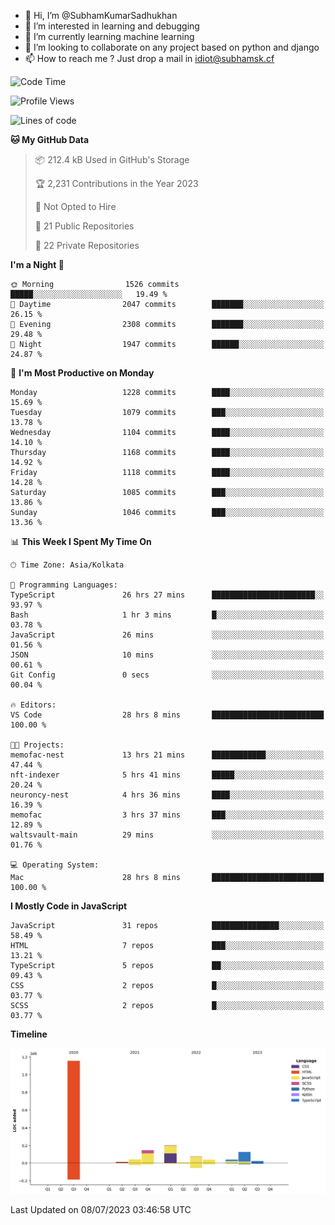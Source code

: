 - 👋 Hi, I’m @SubhamKumarSadhukhan
- 👀 I’m interested in learning and debugging
- 🌱 I’m currently learning machine learning
- 💞️ I’m looking to collaborate on any project based on python and django
- 📫 How to reach me ?
      Just drop a mail in idiot@subhamsk.cf

<!---
SubhamKumarSadhukhan/SubhamKumarSadhukhan is a ✨ special ✨ repository because its `README.md` (this file) appears on your GitHub profile.
You can click the Preview link to take a look at your changes.
--->


<!--START_SECTION:waka-->
![Code Time](http://img.shields.io/badge/Code%20Time-1%2C299%20hrs%204%20mins-blue)

![Profile Views](http://img.shields.io/badge/Profile%20Views-0-blue)

![Lines of code](https://img.shields.io/badge/From%20Hello%20World%20I%27ve%20Written-1.9%20million%20lines%20of%20code-blue)

**🐱 My GitHub Data** 

> 📦 212.4 kB Used in GitHub's Storage 
 > 
> 🏆 2,231 Contributions in the Year 2023
 > 
> 🚫 Not Opted to Hire
 > 
> 📜 21 Public Repositories 
 > 
> 🔑 22 Private Repositories 
 > 
**I'm a Night 🦉** 

```text
🌞 Morning                1526 commits        █████░░░░░░░░░░░░░░░░░░░░   19.49 % 
🌆 Daytime                2047 commits        ███████░░░░░░░░░░░░░░░░░░   26.15 % 
🌃 Evening                2308 commits        ███████░░░░░░░░░░░░░░░░░░   29.48 % 
🌙 Night                  1947 commits        ██████░░░░░░░░░░░░░░░░░░░   24.87 % 
```
📅 **I'm Most Productive on Monday** 

```text
Monday                   1228 commits        ████░░░░░░░░░░░░░░░░░░░░░   15.69 % 
Tuesday                  1079 commits        ███░░░░░░░░░░░░░░░░░░░░░░   13.78 % 
Wednesday                1104 commits        ████░░░░░░░░░░░░░░░░░░░░░   14.10 % 
Thursday                 1168 commits        ████░░░░░░░░░░░░░░░░░░░░░   14.92 % 
Friday                   1118 commits        ████░░░░░░░░░░░░░░░░░░░░░   14.28 % 
Saturday                 1085 commits        ███░░░░░░░░░░░░░░░░░░░░░░   13.86 % 
Sunday                   1046 commits        ███░░░░░░░░░░░░░░░░░░░░░░   13.36 % 
```


📊 **This Week I Spent My Time On** 

```text
🕑︎ Time Zone: Asia/Kolkata

💬 Programming Languages: 
TypeScript               26 hrs 27 mins      ███████████████████████░░   93.97 % 
Bash                     1 hr 3 mins         █░░░░░░░░░░░░░░░░░░░░░░░░   03.78 % 
JavaScript               26 mins             ░░░░░░░░░░░░░░░░░░░░░░░░░   01.56 % 
JSON                     10 mins             ░░░░░░░░░░░░░░░░░░░░░░░░░   00.61 % 
Git Config               0 secs              ░░░░░░░░░░░░░░░░░░░░░░░░░   00.04 % 

🔥 Editors: 
VS Code                  28 hrs 8 mins       █████████████████████████   100.00 % 

🐱‍💻 Projects: 
memofac-nest             13 hrs 21 mins      ████████████░░░░░░░░░░░░░   47.44 % 
nft-indexer              5 hrs 41 mins       █████░░░░░░░░░░░░░░░░░░░░   20.24 % 
neuroncy-nest            4 hrs 36 mins       ████░░░░░░░░░░░░░░░░░░░░░   16.39 % 
memofac                  3 hrs 37 mins       ███░░░░░░░░░░░░░░░░░░░░░░   12.89 % 
waltsvault-main          29 mins             ░░░░░░░░░░░░░░░░░░░░░░░░░   01.76 % 

💻 Operating System: 
Mac                      28 hrs 8 mins       █████████████████████████   100.00 % 
```

**I Mostly Code in JavaScript** 

```text
JavaScript               31 repos            ███████████████░░░░░░░░░░   58.49 % 
HTML                     7 repos             ███░░░░░░░░░░░░░░░░░░░░░░   13.21 % 
TypeScript               5 repos             ██░░░░░░░░░░░░░░░░░░░░░░░   09.43 % 
CSS                      2 repos             █░░░░░░░░░░░░░░░░░░░░░░░░   03.77 % 
SCSS                     2 repos             █░░░░░░░░░░░░░░░░░░░░░░░░   03.77 % 
```



**Timeline**

![Lines of Code chart](https://raw.githubusercontent.com/SubhamKumarSadhukhan/SubhamKumarSadhukhan/main/assets/bar_graph.png)


 Last Updated on 08/07/2023 03:46:58 UTC
<!--END_SECTION:waka-->
